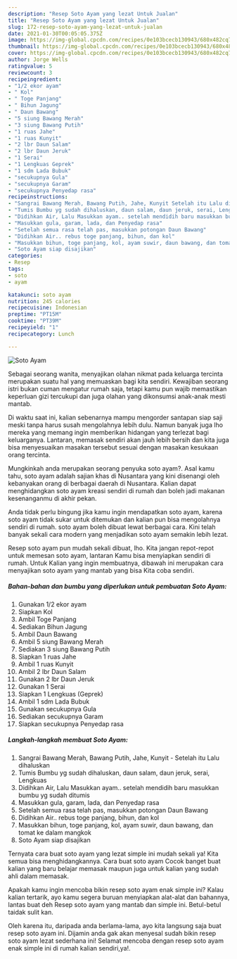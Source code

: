 ```yaml
---
description: "Resep Soto Ayam yang lezat Untuk Jualan"
title: "Resep Soto Ayam yang lezat Untuk Jualan"
slug: 172-resep-soto-ayam-yang-lezat-untuk-jualan
date: 2021-01-30T00:05:05.375Z
image: https://img-global.cpcdn.com/recipes/0e103bcecb130943/680x482cq70/soto-ayam-foto-resep-utama.jpg
thumbnail: https://img-global.cpcdn.com/recipes/0e103bcecb130943/680x482cq70/soto-ayam-foto-resep-utama.jpg
cover: https://img-global.cpcdn.com/recipes/0e103bcecb130943/680x482cq70/soto-ayam-foto-resep-utama.jpg
author: Jorge Wells
ratingvalue: 5
reviewcount: 3
recipeingredient:
- "1/2 ekor ayam"
- " Kol"
- " Toge Panjang"
- " Bihun Jagung"
- " Daun Bawang"
- "5 siung Bawang Merah"
- "3 siung Bawang Putih"
- "1 ruas Jahe"
- "1 ruas Kunyit"
- "2 lbr Daun Salam"
- "2 lbr Daun Jeruk"
- "1 Serai"
- "1 Lengkuas Geprek"
- "1 sdm Lada Bubuk"
- "secukupnya Gula"
- "secukupnya Garam"
- "secukupnya Penyedap rasa"
recipeinstructions:
- "Sangrai Bawang Merah, Bawang Putih, Jahe, Kunyit Setelah itu Lalu dihaluskan"
- "Tumis Bumbu yg sudah dihaluskan, daun salam, daun jeruk, serai, Lengkuas"
- "Didihkan Air, Lalu Masukkan ayam.. setelah mendidih baru masukkan bumbu yg sudah ditumis"
- "Masukkan gula, garam, lada, dan Penyedap rasa"
- "Setelah semua rasa telah pas, masukkan potongan Daun Bawang"
- "Didihkan Air.. rebus toge panjang, bihun, dan kol"
- "Masukkan bihun, toge panjang, kol, ayam suwir, daun bawang, dan tomat ke dalam mangkok"
- "Soto Ayam siap disajikan"
categories:
- Resep
tags:
- soto
- ayam

katakunci: soto ayam 
nutrition: 245 calories
recipecuisine: Indonesian
preptime: "PT15M"
cooktime: "PT39M"
recipeyield: "1"
recipecategory: Lunch

---
```



![Soto Ayam](https://img-global.cpcdn.com/recipes/0e103bcecb130943/680x482cq70/soto-ayam-foto-resep-utama.jpg)

Sebagai seorang wanita, menyajikan olahan nikmat pada keluarga tercinta merupakan suatu hal yang memuaskan bagi kita sendiri. Kewajiban seorang istri bukan cuman mengatur rumah saja, tetapi kamu pun wajib memastikan keperluan gizi tercukupi dan juga olahan yang dikonsumsi anak-anak mesti mantab.

Di waktu  saat ini, kalian sebenarnya mampu mengorder santapan siap saji meski tanpa harus susah mengolahnya lebih dulu. Namun banyak juga lho mereka yang memang ingin memberikan hidangan yang terlezat bagi keluarganya. Lantaran, memasak sendiri akan jauh lebih bersih dan kita juga bisa menyesuaikan masakan tersebut sesuai dengan masakan kesukaan orang tercinta. 



Mungkinkah anda merupakan seorang penyuka soto ayam?. Asal kamu tahu, soto ayam adalah sajian khas di Nusantara yang kini disenangi oleh kebanyakan orang di berbagai daerah di Nusantara. Kalian dapat menghidangkan soto ayam kreasi sendiri di rumah dan boleh jadi makanan kesenanganmu di akhir pekan.

Anda tidak perlu bingung jika kamu ingin mendapatkan soto ayam, karena soto ayam tidak sukar untuk ditemukan dan kalian pun bisa mengolahnya sendiri di rumah. soto ayam boleh dibuat lewat berbagai cara. Kini telah banyak sekali cara modern yang menjadikan soto ayam semakin lebih lezat.

Resep soto ayam pun mudah sekali dibuat, lho. Kita jangan repot-repot untuk memesan soto ayam, lantaran Kamu bisa menyiapkan sendiri di rumah. Untuk Kalian yang ingin membuatnya, dibawah ini merupakan cara menyajikan soto ayam yang mantab yang bisa Kita coba sendiri.

<!--inarticleads1-->

##### Bahan-bahan dan bumbu yang diperlukan untuk pembuatan Soto Ayam:

1. Gunakan 1/2 ekor ayam
1. Siapkan  Kol
1. Ambil  Toge Panjang
1. Sediakan  Bihun Jagung
1. Ambil  Daun Bawang
1. Ambil 5 siung Bawang Merah
1. Sediakan 3 siung Bawang Putih
1. Siapkan 1 ruas Jahe
1. Ambil 1 ruas Kunyit
1. Ambil 2 lbr Daun Salam
1. Gunakan 2 lbr Daun Jeruk
1. Gunakan 1 Serai
1. Siapkan 1 Lengkuas (Geprek)
1. Ambil 1 sdm Lada Bubuk
1. Gunakan secukupnya Gula
1. Sediakan secukupnya Garam
1. Siapkan secukupnya Penyedap rasa




<!--inarticleads2-->

##### Langkah-langkah membuat Soto Ayam:

1. Sangrai Bawang Merah, Bawang Putih, Jahe, Kunyit - Setelah itu Lalu dihaluskan
1. Tumis Bumbu yg sudah dihaluskan, daun salam, daun jeruk, serai, Lengkuas
1. Didihkan Air, Lalu Masukkan ayam.. setelah mendidih baru masukkan bumbu yg sudah ditumis
1. Masukkan gula, garam, lada, dan Penyedap rasa
1. Setelah semua rasa telah pas, masukkan potongan Daun Bawang
1. Didihkan Air.. rebus toge panjang, bihun, dan kol
1. Masukkan bihun, toge panjang, kol, ayam suwir, daun bawang, dan tomat ke dalam mangkok
1. Soto Ayam siap disajikan




Ternyata cara buat soto ayam yang lezat simple ini mudah sekali ya! Kita semua bisa menghidangkannya. Cara buat soto ayam Cocok banget buat kalian yang baru belajar memasak maupun juga untuk kalian yang sudah ahli dalam memasak.

Apakah kamu ingin mencoba bikin resep soto ayam enak simple ini? Kalau kalian tertarik, ayo kamu segera buruan menyiapkan alat-alat dan bahannya, lantas buat deh Resep soto ayam yang mantab dan simple ini. Betul-betul taidak sulit kan. 

Oleh karena itu, daripada anda berlama-lama, ayo kita langsung saja buat resep soto ayam ini. Dijamin anda gak akan menyesal sudah bikin resep soto ayam lezat sederhana ini! Selamat mencoba dengan resep soto ayam enak simple ini di rumah kalian sendiri,ya!.

